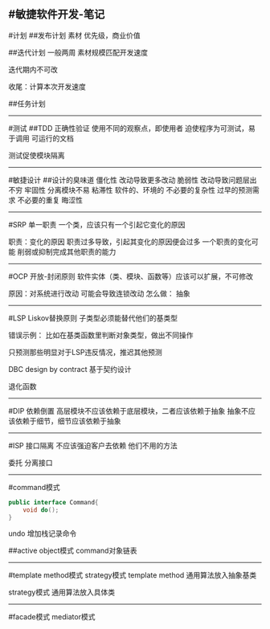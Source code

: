 #敏捷软件开发-笔记
----
#计划
##发布计划
素材 优先级，商业价值

##迭代计划
一般两周
素材规模匹配开发速度

迭代期内不可改

收尾：计算本次开发速度

##任务计划

----
#测试
##TDD
正确性验证
使用不同的观察点，即使用者
迫使程序为可测试，易于调用
可运行的文档

测试促使模块隔离


---
#敏捷设计
##设计的臭味道
僵化性
	改动导致更多改动
脆弱性
	改动导致问题层出不穷
牢固性
	分离模块不易
粘滞性
	软件的、环境的
不必要的复杂性
	过早的预测需求
不必要的重复
晦涩性

----
#SRP 单一职责
一个类，应该只有一个引起它变化的原因

职责：变化的原因
职责过多导致，引起其变化的原因便会过多
一个职责的变化可能 削弱或抑制完成其他职责的能力

---
#OCP 开放-封闭原则
软件实体（类、模块、函数等）应该可以扩展，不可修改

原因：对系统进行改动 可能会导致连锁改动
怎么做：
抽象

----
#LSP Liskov替换原则
子类型必须能替代他们的基类型

错误示例：
比如在基类函数里判断对象类型，做出不同操作

只预测那些明显对于LSP违反情况，推迟其他预测

DBC design by contract 基于契约设计

退化函数

----
#DIP 依赖倒置
高层模块不应该依赖于底层模块，二者应该依赖于抽象
抽象不应该依赖于细节，细节应该依赖于抽象

---
#ISP 接口隔离
不应该强迫客户去依赖 他们不用的方法

委托 分离接口

---
#command模式
```java
public interface Command{
	void do();
}
```

undo 增加栈记录命令

##active object模式
command对象链表

---
#template method模式 strategy模式
template method
通用算法放入抽象基类

strategy模式
通用算法放入具体类

---
#facade模式 mediator模式






































